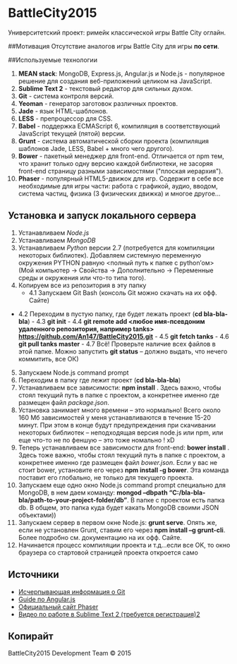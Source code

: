 # BattleCity2015
Университетский проект: римейк классической игры Battle City оглайн.

##Мотивация
Отсутствие аналогов игры Battle City для игры **по сети**.

##Используемые технологии
1. **MEAN stack**: MongoDB, Express.js, Angular.js и Node.js - популярное решение для создания веб-приложений целиком на JavaScript.
2. **Sublime Text 2** - текстовый редактор для сильных духом.
3. **Git** - система контроля версий.
4. **Yeoman** - генератор заготовок различных проектов.
5. **Jade** - язык HTML-шаблонов.
6. **LESS** - препроцессор для CSS.
7. **Babel** - поддержка ECMAScript 6, компиляция в соответствующий JavaScript текущей (пятой) версии.
5. **Grunt** - система автоматической сборки проекта (компиляция шаблонов Jade, LESS, Babel + много чего другого).
6. **Bower** - пакетный менеджер для front-end. Отличается от npm тем, что хранит только одну версию каждой библиотеки, не засоряя front-end страницу разными зависимостями ("плоская иерархия").
7. **Phaser** - популярный HTML5-движок для игр. Содержит в себе все необходимые для игры части: работа с графикой, аудио, вводом, система частиц, физика (3 физических движка) и многое другое...

## Установка и запуск локального сервера
1.	Устанавливаем *Node.js*
2.	Устанавливаем *MongoDB*
3.	Устанавливаем *Python* версии 2.7 (потребуется для компиляции некоторых библиотек). Добавляем системную переменную окружения PYTHON равную <полный путь к папке с python’ом> (Мой компьютер -> Свойства -> Дополнительно -> Переменные среды и окружения или что-то типа того).
4.	Копируем все из репозитория в эту папку
    - 4.1	Запускаем Git Bash (консоль Git можно скачать на их офф. Сайте)
   -  4.2	Переходим в пустую папку, где будет лежать проект (**cd bla-bla-bla**)
    - 4.3	**git init**
    - 4.4	**git remote add <любое имя-псевдоним удаленного репозитория, например tanks> https://github.com/An147/BattleCity2015.git**
    - 4.5	**git fetch tanks**
    - 4.6	**git pull tanks master**
    - 4.7	Всё! Проверьте наличие всех файлов в этой папке. Можно запустить **git status** – должно выдать, что нечего коммитить, все ОК)
5.	Запускаем Node.js command prompt
6.	Переходим в папку где лежит проект (**cd bla-bla-bla**)
7.	Устанавливаем все зависимости: **npm install** . Здесь важно, чтобы стоял текущий путь в папке с проектом, а конкретнее именно где размещен файл *package.json*. 
8.	Установка занимает много времени – это нормально! Всего около 160 Мб зависимостей у меня устанавливаются в течение 15-20 минут. При этом в конце будут предупреждения при скачивании некоторых библиотек – неподходящая версия node.js или npm, или еще что-то не по феншую – это тоже номально ! xD
9.	 Теперь устанавливаем все зависимости для front-end: **bower install** . Здесь тоже важно, чтобы стоял текущий путь в папке с проектом, а конкретнее именно где размещен файл *bower.json*. Если у вас не стоит bower, установите его через **npm install -g bower**. Эта команда поставит его глобально, не только для текущего проекта.
10.	Запускаем еще одно окно Node.js command prompt специально для  MongoDB, в нем даем команду: **mongod –dbpath “C:/bla-bla-bla/path-to-your-project-folder/db”**. В папке с проектом есть папка db. В общем, это папка куда будет какать MongoDB своими JSON объектами))
11.	 Запускаем сервер в первом окне Node.js: **grunt serve**. Опять же, если не установлен Grunt, ставим его через **npm install –g grunt-cli**. Более подробно см. документацию на их офф. Сайте.
12.	Начинается процесс компиляции проекта и т.д…если все OK, то окно браузера со стартовой страницей проекта откроется само

## Источники



- [Исчерпывающая информация о Git](http://git-scm.com/book/ru/v1/%D0%92%D0%B2%D0%B5%D0%B4%D0%B5%D0%BD%D0%B8%D0%B5 "http://git-scm.com/book/ru/v1/%D0%92%D0%B2%D0%B5%D0%B4%D0%B5%D0%BD%D0%B8%D0%B5")
- [Guide по Angular.js](https://docs.angularjs.org/guide/introduction "https://docs.angularjs.org/guide/introduction")
- [Официальный сайт Phaser](http://phaser.io/ "http://phaser.io/")
- [Видео по работе в Sublime Text 2 (требуется регистрация)2](http://code.tutsplus.com/courses/perfect-workflow-in-sublime-text-2 "http://code.tutsplus.com/courses/perfect-workflow-in-sublime-text-2")

## Копирайт
BattleCity2015 Development Team &copy; 2015